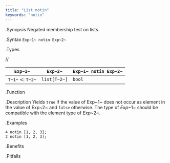 ```yaml
---
title: "List notin"
keywords: "notin"
---
```


.Synopsis
Negated membership test on lists.

.Syntax
`Exp~1~ notin Exp~2~`

.Types

//

| `Exp~1~`           |  `Exp~2~`      | `Exp~1~ notin Exp~2~`  |
| --- | --- | --- |
| `T~1~`  <: `T~2~` |  `list[T~2~]`  | `bool`                   |


.Function

.Description
Yields `true` if the value of Exp~1~ does not occur as element in the value of Exp~2~ and `false` otherwise. 
The type of _Exp_~1~ should be compatible with the element type of _Exp_~2~.

.Examples
```rascal-shell
4 notin [1, 2, 3];
2 notin [1, 2, 3];
```

.Benefits

.Pitfalls

